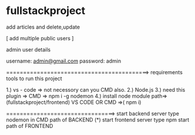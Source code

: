 # fullstackproject
add articles and delete,update

[
add multiple public users
]


admin user details

username: admin@gmail.com
password: admin

==========================================>
requirements tools to run this project

1.) vs - code => not necessory can you CMD also.
2.) Node.js 
3.) need this plugin => CMD => npm i -g nodemon
4.) install node module path=>(fullstackproject/frontend) VS CODE OR CMD =>( npm i)

================================>
start backend server type nodemon in CMD path of BACKEND
(*)
start frontend server type npm start path of FRONTEND


